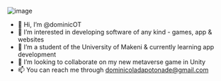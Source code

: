 ![image](https://user-images.githubusercontent.com/110516773/198857165-61acc1d8-c505-40e6-a3d3-ca02557988b1.png)

- 👋 Hi, I’m @dominicOT
- 👀 I’m interested in developing software of any kind - games, app & websites
- 🌱 I’m a student of the University of Makeni & currently learning app development
- 💞️ I’m looking to collaborate on my new metaverse game in Unity
- 📫 You can reach me through dominicoladapotonade@gmail.com
